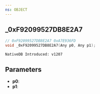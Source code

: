```yaml
---
ns: OBJECT
---
```

## _0xF92099527DB8E2A7

```c
// 0xF92099527DB8E2A7 0xA7E936FD
void _0xF92099527DB8E2A7(Any p0, Any p1);
```

```
NativeDB Introduced: v1207
```

## Parameters
* **p0**:
* **p1**:
